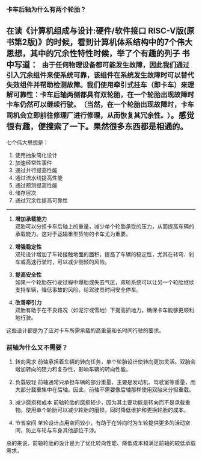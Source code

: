 ### 卡车后轴为什么有两个轮胎？

在读《计算机组成与设计:硬件/软件接口 RISC-V版(原书第2版)》的时候，看到计算机体系结构中的7个伟大思想，其中的冗余性特性时候，举了个有趣的列子
书中写道：`` 
由于任何物理设备都可能发生故障，因此我们通过引入冗余组件来使系统可靠，该组件在系统发生故障时可以替代失效组件并帮助检测故障。我们使用牵引式挂车（即卡车）来理解可靠性：卡车后轴两侧都具有双轮胎，在一个轮胎出现故障时卡车仍然可以继续行驶。​（当然，在一个轮胎出现故障时，卡车司机会立即前往修理厂进行修理，从而恢复其冗余性。​）
``。感觉很有趣，便搜索了一下。果然很多东西都是相通的。
---
七个伟大思想是：
1. 使用抽象简化设计
2. 加速经常性事件
3. 通过并行提高性能
4. 通过流水线提高性能
5. 通过预测提高性能
6. 储存层次
7. 通过冗余性提高可靠性
---
1. **增加承载能力**  
   双胎可以分担卡车后轴上的重量，减少单个轮胎承受的压力，从而提高车辆的承载能力。这对于运输重型货物的卡车尤为重要。

2. **增强稳定性**  
   双轮设计增加了车轮接触地面的面积，提高了车辆的稳定性，尤其在转弯、刹车或高速行驶时，可以减少侧倾的风险。

3. **提高安全性**  
   如果一个轮胎在行驶过程中爆胎或失去气压，双轮系统可以让另一个轮胎继续支持车辆，降低事故的风险，给驾驶员时间安全停车。

4. **改善牵引力**  
   双胎有助于在不良路况（如泥泞或雪地）下提高抓地力，确保卡车能够更顺利地行驶。

这些设计都是为了应对卡车所需承载的高重量和长时间行驶的要求。


### 前轴为什么又不需要？

1. 转向需求
前轴承担着车辆的转向任务，单个轮胎设计使转向更加灵活。双胎会增加转向的阻力和复杂性，影响车辆的转向性能。

2. 负载较轻
前轴通常只承担车辆的部分重量，主要是发动机、驾驶室等重量，而大部分载重集中在后轴。因此，前轴不需要像后轴那样使用双胎来分担重载。

3. 减少磨损和成本
前轴轮胎的磨损较少，因为其主要功能是转向而不是承载重物。使用单个轮胎可以减少轮胎的磨损，同时降低维护和更换轮胎的成本。

4. 节省空间
单轮设计占用空间较小，有助于在转向时为车轮提供更多的活动空间，防止车轮与车身其他部位干涉。

总的来说，前轴轮胎的设计是为了优化转向性能、降低成本和满足前轴的较低承载需求。